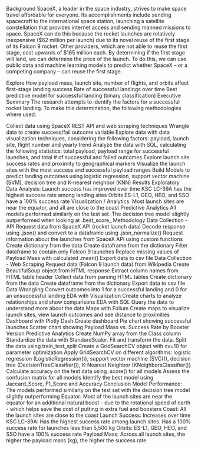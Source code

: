 Background
SpaceX, a leader in the space industry, strives to make space travel affordable for everyone. Its accomplishments include sending spacecraft to the international space station, launching a satellite constellation that provides internet access and sending manned missions to space. SpaceX can do this because the rocket launches are relatively inexpensive ($62 million per launch) due to its novel reuse of the first stage of its Falcon 9 rocket. Other providers, which are not able to reuse the first stage, cost upwards of $165 million each. By determining if the first stage will land, we can determine the price of the launch. To do this, we can use public data and machine learning models to predict whether SpaceX – or a competing company – can reuse the first stage.

Explore
How payload mass, launch site, number of flights, and orbits affect first-stage landing success
Rate of successful landings over time
Best predictive model for successful landing (binary classification)
Executive Summary
The research attempts to identify the factors for a successful rocket landing. To make this determination, the following methodologies where used:

Collect data using SpaceX REST API and web scraping techniques
Wrangle data to create success/fail outcome variable
Explore data with data visualization techniques, considering the following factors: payload, launch site, flight number and yearly trend
Analyze the data with SQL, calculating the following statistics: total payload, payload range for successful launches, and total # of successful and failed outcomes
Explore launch site success rates and proximity to geographical markers
Visualize the launch sites with the most success and successful payload ranges
Build Models to predict landing outcomes using logistic regression, support vector machine (SVM), decision tree and K-nearest neighbor (KNN)
Results
Exploratory Data Analysis:
Launch success has improved over time
KSC LC-39A has the highest success rate among landing sites
Orbits ES-L1, GEO, HEO, and SSO have a 100% success rate
Visualization / Analytics:
Most launch sites are near the equator, and all are close to the coast
Predictive Analytics
All models performed similarly on the test set. The decision tree model slightly outperformed when looking at .best_score_
Methodology
Data Collection - API
Request data from SpaceX API (rocket launch data)
Decode response using .json() and convert to a dataframe using .json_normalize()
Request information about the launches from SpaceX API using custom functions
Create dictionary from the data
Create dataframe from the dictionary
Filter dataframe to contain only Falcon 9 launches
Replace missing values of Payload Mass with calculated .mean()
Export data to csv file
Data Collection - Web Scraping
Request data (Falcon 9 launch data) from Wikipedia
Create BeautifulSoup object from HTML response
Extract column names from HTML table header
Collect data from parsing HTML tables
Create dictionary from the data
Create dataframe from the dictionary
Export data to csv file
Data Wrangling
Convert outcomes into 1 for a successful landing and 0 for an unsuccessful landing
EDA with Visualization
Create charts to analyze relationships and show comparisons
EDA with SQL
Query the data to understand more about the data
Maps with Folium
Create maps to visualize launch sites, view launch outcomes and see distance to proximities
Dashboard with Plotly Dash
Create dashboard
Pie chart showing successful launches
Scatter chart showing Payload Mass vs. Success Rate by Booster Version
Predictive Analytics
Create NumPy array from the Class column
Standardize the data with StandardScaler. Fit and transform the data.
Split the data using train_test_split
Create a GridSearchCV object with cv=10 for parameter optimization
Apply GridSearchCV on different algorithms: logistic regression (LogisticRegression()), support vector machine (SVC()), decision tree (DecisionTreeClassifier()), K-Nearest Neighbor (KNeighborsClassifier())
Calculate accuracy on the test data using .score() for all models
Assess the confusion matrix for all models
Identify the best model using Jaccard_Score, F1_Score and Accuracy
Conclusion
Model Performance: The models performed similarly on the test set with the decision tree model slightly outperforming
Equator: Most of the launch sites are near the equator for an additional natural boost - due to the rotational speed of earth - which helps save the cost of putting in extra fuel and boosters
Coast: All the launch sites are close to the coast
Launch Success: Increases over time
KSC LC-39A: Has the highest success rate among launch sites. Has a 100% success rate for launches less than 5,500 kg
Orbits: ES-L1, GEO, HEO, and SSO have a 100% success rate
Payload Mass: Across all launch sites, the higher the payload mass (kg), the higher the success rate
